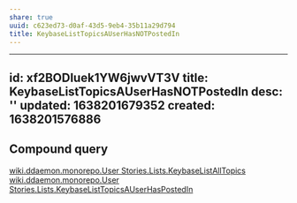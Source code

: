 ```yaml
---
share: true
uuid: c623ed73-d0af-43d5-9eb4-35b11a29d794
title: KeybaseListTopicsAUserHasNOTPostedIn
---
```

---
id: xf2BODIuek1YW6jwvVT3V
title: KeybaseListTopicsAUserHasNOTPostedIn
desc: ''
updated: 1638201679352
created: 1638201576886
---

## Compound query

[wiki.ddaemon.monorepo.User Stories.Lists.KeybaseListAllTopics](/587fe5bf-f210-4c2d-b341-1ef46d8765e1)
[wiki.ddaemon.monorepo.User Stories.Lists.KeybaseListTopicsAUserHasPostedIn](/c73b3b73-2c54-4908-9199-3390d1181839)
